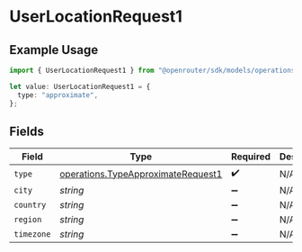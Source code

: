 # UserLocationRequest1

## Example Usage

```typescript
import { UserLocationRequest1 } from "@openrouter/sdk/models/operations";

let value: UserLocationRequest1 = {
  type: "approximate",
};
```

## Fields

| Field                                                                                    | Type                                                                                     | Required                                                                                 | Description                                                                              |
| ---------------------------------------------------------------------------------------- | ---------------------------------------------------------------------------------------- | ---------------------------------------------------------------------------------------- | ---------------------------------------------------------------------------------------- |
| `type`                                                                                   | [operations.TypeApproximateRequest1](../../models/operations/typeapproximaterequest1.md) | :heavy_check_mark:                                                                       | N/A                                                                                      |
| `city`                                                                                   | *string*                                                                                 | :heavy_minus_sign:                                                                       | N/A                                                                                      |
| `country`                                                                                | *string*                                                                                 | :heavy_minus_sign:                                                                       | N/A                                                                                      |
| `region`                                                                                 | *string*                                                                                 | :heavy_minus_sign:                                                                       | N/A                                                                                      |
| `timezone`                                                                               | *string*                                                                                 | :heavy_minus_sign:                                                                       | N/A                                                                                      |